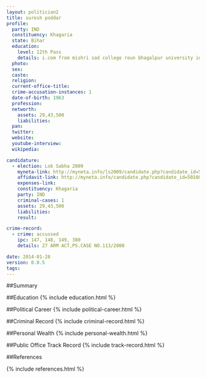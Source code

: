 ```yaml
---
layout: politician2
title: suresh poddar
profile: 
  party: IND
  constituency: Khagaria
  state: Bihar
  education: 
    level: 12th Pass
    details: i.com from mishri sad college roun bhagalpur university in 1888-89
  photo: 
  sex: 
  caste: 
  religion: 
  current-office-title: 
  crime-accusation-instances: 1
  date-of-birth: 1963
  profession: 
  networth: 
    assets: 29,43,500
    liabilities: 
  pan: 
  twitter: 
  website: 
  youtube-interview: 
  wikipedia: 

candidature: 
  - election: Lok Sabha 2009
    myneta-link: http://myneta.info/ls2009/candidate.php?candidate_id=5010
    affidavit-link: http://myneta.info/candidate.php?candidate_id=5010&scan=original
    expenses-link: 
    constituency: Khagaria 
    party: IND
    criminal-cases: 1
    assets: 29,43,500
    liabilities: 
    result:  

crime-record: 
  - crime: accussed
    ipc: 147, 148, 149, 380
    details: 27 ARM ACT,PS.CASE NO.113/2000 

date: 2014-01-28
version: 0.0.5
tags: 
---
```

##Summary


##Education
{% include education.html %}


##Political Career
{% include political-career.html %}


##Criminal Record
{% include criminal-record.html %}


##Personal Wealth
{% include personal-wealth.html %}


##Public Office Track Record
{% include track-record.html %}


##References


{% include references.html %}
